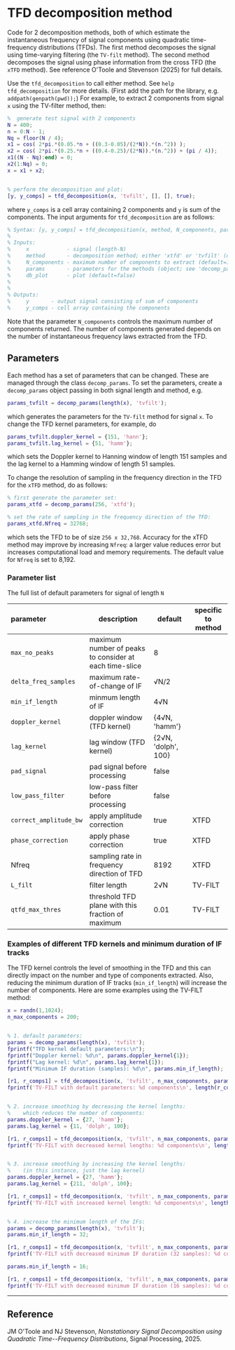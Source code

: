 # TFD decomposition method

Code for 2 decomposition methods, both of which estimate the instantaneous frequency of
signal components using quadratic time-frequency distributions (TFDs). The first method
decomposes the signal using time-varying filtering (the `TV-filt` method). The second
method decomposes the signal using phase information from the cross TFD (the `xTFD`
method). See reference O'Toole and Stevenson (2025) for full details.

Use the `tfd_decomposition` to call either method. See `help tfd_decomposition` for more
details. (First add the path for the library, e.g. `addpath(genpath(pwd));`) For example,
to extract 2 components from signal `x` using the TV-filter method, then:

```matlab
%  generate test signal with 2 components
N = 400;
n = 0:N - 1;
Nq = floor(N / 4);
x1 = cos( 2*pi.*(0.05.*n + ((0.3-0.05)/(2*N)).*(n.^2)) );
x2 = cos( 2*pi.*(0.25.*n + ((0.4-0.25)/(2*N)).*(n.^2)) + (pi / 4));
x1((N - Nq):end) = 0;
x2(1:Nq) = 0;
x = x1 + x2;


% perform the decomposition and plot:
[y, y_comps] = tfd_decomposition(x, 'tvfilt', [], [], true);
```

where `y_comps` is a cell array containing 2 components and `y` is sum of the components. The
input arguments for `tfd_decomposition` are as follows:

```matlab
% Syntax: [y, y_comps] = tfd_decomposition(x, method, N_components, params, db_plot)
%
% Inputs: 
%     x            - signal (length-N)
%     method       - decomposition method; either 'xtfd' or 'tvfilt' (default)
%     N_components - maximum number of components to extract (default=10)
%     params       - parameters for the methods (object; see 'decomp_params.m')
%     db_plot      - plot (default=false)
% 
%
% Outputs: 
%     y       - output signal consisting of sum of components
%     y_comps - cell array containing the components
```

Note that the parameter `N_components` controls the maximum number of components
returned. The number of components generated depends on the number of instantaneous
frequency laws extracted from the TFD.


## Parameters
Each method has a set of parameters that can be changed. These are managed through the
class `decomp_params`. To set the parameters, create a `decomp_params` object
passing in both signal length and method, e.g.

```matlab
params_tvfilt = decomp_params(length(x), 'tvfilt');
```
which generates the parameters for the `TV-filt` method for signal `x`. To change the
TFD kernel parameters, for example, do

```matlab
params_tvfilt.doppler_kernel = {151, 'hann'};
params_tvfilt.lag_kernel = {51, 'hamm'};
```
which sets the Doppler kernel to Hanning window of length 151 samples and the lag kernel
to a Hamming window of length 51 samples.

To change the resolution of sampling in the frequency direction in the TFD for the `xTFD` method, do as follows:
	
```matlab
% first generate the parameter set:
params_xtfd = decomp_params(256, 'xtfd'); 

% set the rate of sampling in the frequency direction of the TFD:
params_xtfd.Nfreq = 32768;
```
which sets the TFD to be of size `256 x 32,768`. Accuracy for the xTFD method may improve
by increasing `Nfreq`: a larger value reduces error but increases computational load and memory
requirements. The default value for `Nfreq` is set to 8,192.

### Parameter list

The full list of default parameters for signal of length `N` 

| parameter              | description                                            | default             | specific to method |
|:-----------------------|--------------------------------------------------------|---------------------|--------------------|
| `max_no_peaks`         | maximum number of peaks to consider at each time-slice | 8                   |                    |
| `delta_freq_samples`   | maximum rate-of-change of IF                           | √N/2                |                    |
| `min_if_length`        | minmum length of IF                                    | 4√N                 |                    |
| `doppler_kernel`       | doppler window (TFD kernel)                            | {4√N, 'hamm'}       |                    |
| `lag_kernel`           | lag window (TFD kernel)                                | {2√N, 'dolph', 100} |                    |
| `pad_signal`           | pad signal before processing                           | false               |                    |
| `low_pass_filter`      | low-pass filter before processing                      | false               |                    |
| `correct_amplitude_bw` | apply amplitude correction                             | true                | XTFD               |
| `phase_correction`     | apply phase correction                                 | true                | XTFD               |
| Nfreq                  | sampling rate in frequency direction of TFD            | 8192                | XTFD               |
| `L_filt`               | filter length                                          | 2√N                 | TV-FILT            |
| `qtfd_max_thres`       | threshold TFD plane with this fraction of maximum      | 0.01                | TV-FILT            |



### Examples of different TFD kernels and minimum duration of IF tracks
The TFD kernel controls the level of smoothing in the TFD and this can directly impact on
the number and type of components extracted. Also, reducing the minimum duration of IF
tracks (`min_if_length`) will increase the number of components. Here are some examples
using the TV-FILT method:


```matlab
x = randn(1,1024);
n_max_components = 200;


% 1. default parameters:
params = decomp_params(length(x), 'tvfilt');
fprintf("TFD kernel default parameters:\n");
fprintf("Doppler kernel: %d\n", params.doppler_kernel{1});
fprintf("Lag kernel: %d\n", params.lag_kernel{1});
fprintf("Minimum IF duration (samples): %d\n", params.min_if_length);

[r1, r_comps1] = tfd_decomposition(x, 'tvfilt', n_max_components, params);
fprintf('TV-FILT with default parameters: %d components\n', length(r_comps1));


% 2. increase smoothing by decreasing the kernel lengths:
%    which reduces the number of components:
params.doppler_kernel = {27, 'hamm'};
params.lag_kernel = {11, 'dolph', 100};

[r1, r_comps1] = tfd_decomposition(x, 'tvfilt', n_max_components, params);
fprintf('TV-FILT with decreased kernel lengths: %d components\n', length(r_comps1));


% 3. increase smoothing by increasing the kernel lengths:
%    (in this instance, just the lag kernel) 
params.doppler_kernel = {27, 'hamm'};
params.lag_kernel = {211, 'dolph', 100};

[r1, r_comps1] = tfd_decomposition(x, 'tvfilt', n_max_components, params);
fprintf('TV-FILT with increased kernel length: %d components\n', length(r_comps1));


% 4. increase the minimum length of the IFs:
params = decomp_params(length(x), 'tvfilt');
params.min_if_length = 32;

[r1, r_comps1] = tfd_decomposition(x, 'tvfilt', n_max_components, params);
fprintf('TV-FILT with decreased minimum IF duration (32 samples): %d components\n', length(r_comps1));

params.min_if_length = 16;

[r1, r_comps1] = tfd_decomposition(x, 'tvfilt', n_max_components, params);
fprintf('TV-FILT with decreased minimum IF duration (16 samples): %d components\n', length(r_comps1));
```



---

## Reference 

JM O'Toole and NJ Stevenson, _Nonstationary Signal Decomposition using Quadratic
Time--Frequency Distributions_, Signal Processing, 2025.
